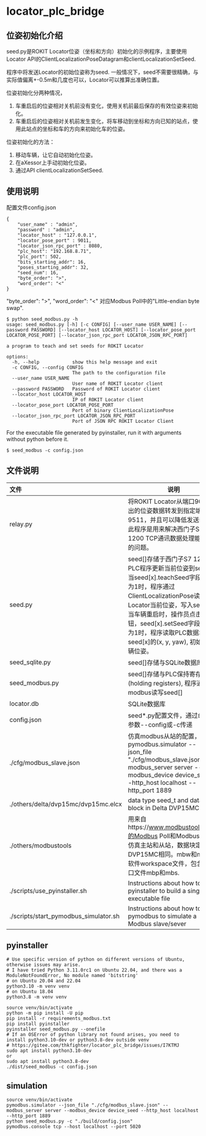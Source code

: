 # locator_plc_bridge

## 位姿初始化介绍

seed.py是ROKIT Locator位姿（坐标和方向）初始化的示例程序，主要使用Locator API的ClientLocalizationPoseDatagram和clientLocalizationSetSeed.

程序中将发送Locator的初始位姿称为seed. 一般情况下，seed不需要很精确，与实际值偏离+-0.5m和几度也可以，Locator可以推算出准确位置。

位姿初始化分两种情况，

1. 车重启后的位姿相对关机前没有变化，使用关机前最后保存的有效位姿来初始化。
2. 车重启后的位姿相对关机前发生变化，将车移动到坐标和方向已知的站点，使用此站点的坐标和车的方向来初始化车的位姿。

位姿初始化的方法：
1. 移动车辆，让它自动初始化位姿。
2. 在aXessor上手动初始化位姿。
3. 通过API clientLocalizationSetSeed.

## 使用说明

配置文件config.json
```
{
    "user_name" : "admin",
    "password" : "admin",
    "locator_host" : "127.0.0.1",
    "locator_pose_port" : 9011,
    "locator_json_rpc_port" : 8080,
    "plc_host": "192.168.8.71",
    "plc_port": 502,
    "bits_starting_addr": 16,
    "poses_starting_addr": 32,
    "seed_num": 16,
    "byte_order": ">",
    "word_order": "<"
}
```

"byte_order": ">", "word_order": "<"  对应Modbus Poll中的"Little-endian byte swap".


```
$ python seed_modbus.py -h
usage: seed_modbus.py [-h] [-c CONFIG] [--user_name USER_NAME] [--password PASSWORD] [--locator_host LOCATOR_HOST] [--locator_pose_port LOCATOR_POSE_PORT] [--locator_json_rpc_port LOCATOR_JSON_RPC_PORT]

a program to teach and set seeds for ROKIT Locator

options:
  -h, --help            show this help message and exit
  -c CONFIG, --config CONFIG
                        The path to the configuration file
  --user_name USER_NAME
                        User name of ROKIT Locator client
  --password PASSWORD   Password of ROKIT Locator client
  --locator_host LOCATOR_HOST
                        IP of ROKIT Locator client
  --locator_pose_port LOCATOR_POSE_PORT
                        Port of binary ClientLocalizationPose
  --locator_json_rpc_port LOCATOR_JSON_RPC_PORT
                        Port of JSON RPC ROKIT Locator Client
```

For the executable file generated by pyinstaller, run it with arguments without python before it.

```
$ seed_modbus -c config.json
```

## 文件说明

| 文件 | 说明 |
| :--- | --- |
| relay.py | 将ROKIT Locator从端口9011发出的位姿数据转发到指定端口9511，并且可以降低发送频率。此程序是用来解决西门子S7 1200 TCP通讯数据处理能力不足的问题。 |
| seed.py | seed[]存储于西门子S7 1200，PLC程序更新当前位姿到seed0. 当seed[x].teachSeed字段由0变为1时，程序通过ClientLocalizationPose读取Locator当前位姿，写入seed[x]. 当车辆重启时，操作员点击按钮，seed[x].setSeed字段由0变为1时，程序读取PLC数据块seed[x]的(x, y, yaw), 初始化车辆位姿。|
| seed_sqlite.py | seed[]存储与SQLite数据库 |
| seed_modbus.py | seed[]存储与PLC保持寄存器(holding registers), 程序通过modbus读写seed[] |
| locator.db | SQLite数据库 |
| config.json | seed*.py配置文件，通过命令行参数--config或-c传递 |
| ./cfg/modbus_slave.json | 仿真modbus从站的配置，pymodbus.simulator --json_file "./cfg/modbus_slave.json" --modbus_server server --modbus_device device_seed --http_host localhost --http_port 1889 |
| ./others/delta/dvp15mc/dvp15mc.elcx | data type seed_t and data block in Delta DVP15MC |
| ./others/modbustools | 用来自https://www.modbustools.com/的Modbus Poll和Modbus Slave仿真主站和从站，数据块定义与DVP15MC相同。mbw和msw是软件workspace文件，包含了窗口文件mbp和mbs. |
| ./scripts/use_pyinstaller.sh | Instructions about how to use pyinstaller to build a single executable file |
| ./scripts/start_pymodbus_simulator.sh | Instructions about how to use pymodbus to simulate a Modbus slave/sever |

## pyinstaller

```
# Use specific version of python on different versions of Ubuntu, otherwise issues may arise. 
# I have tried Python 3.11.0rc1 on Ubuntu 22.04, and there was a ModuleNotFoundError, No module named 'bitstring'
# on Ubuntu 20.04 and 22.04
python3.10 -m venv venv
# on Ubuntu 18.04
python3.8 -m venv venv

source venv/bin/activate
python -m pip install -U pip
pip install -r requirements_modbus.txt
pip install pyinstaller
pyinstaller seed_modbus.py --onefile
# If an OSError of python library not found arises, you need to install python3.10-dev or python3.8-dev outside venv
# https://gitee.com/thkfighter/locator_plc_bridge/issues/I7KTMJ
sudo apt install python3.10-dev
or
sudo apt install python3.8-dev
./dist/seed_modbus -c config.json
```

## simulation

```
source venv/bin/activate
pymodbus.simulator --json_file "./cfg/modbus_slave.json" --modbus_server server --modbus_device device_seed --http_host localhost --http_port 1889
python seed_modbus.py -c "./build/config.json"
pymodbus.console tcp --host localhost --port 5020
```